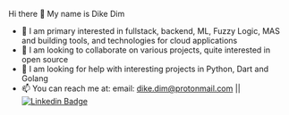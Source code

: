 Hi there 👋
My name is Dike Dim

- 🌱 I am primary interested in fullstack, backend, ML, Fuzzy Logic, MAS and building tools, and technologies for cloud applications
- 👯 I am looking to collaborate on various projects, quite interested in open source
- 🤔 I am looking for help with interesting projects in Python, Dart and Golang
- 📫 You can reach me at: email: dike.dim@protonmail.com || [![Linkedin Badge](https://img.shields.io/badge/-DikeDim-blue?style=flat&logo=Linkedin&logoColor=white)](https://linkedin.com/dikedim)
